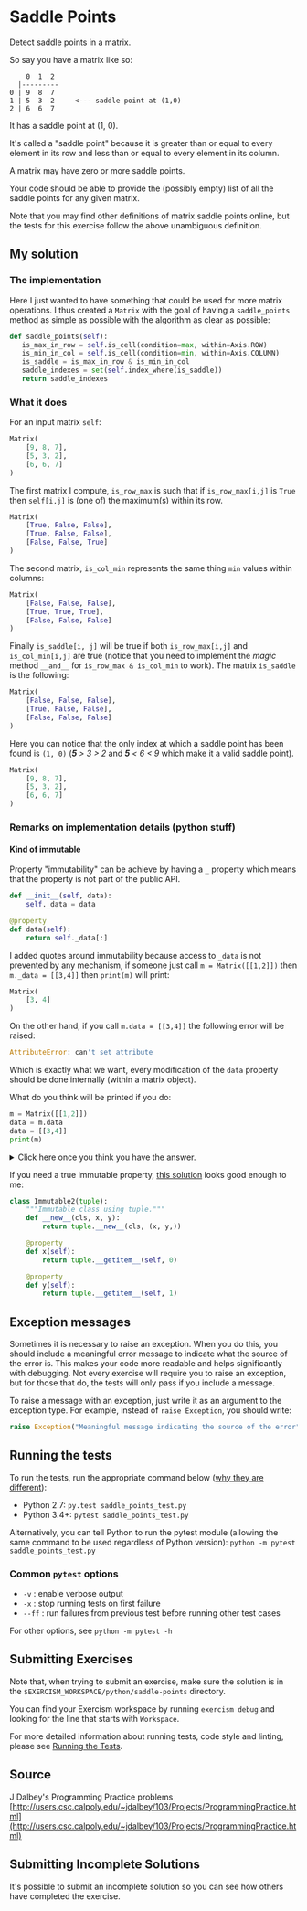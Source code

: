 # Saddle Points

Detect saddle points in a matrix.

So say you have a matrix like so:

```text
    0  1  2
  |---------
0 | 9  8  7
1 | 5  3  2     <--- saddle point at (1,0)
2 | 6  6  7
```

It has a saddle point at (1, 0).

It's called a "saddle point" because it is greater than or equal to
every element in its row and less than or equal to every element in
its column.

A matrix may have zero or more saddle points.

Your code should be able to provide the (possibly empty) list of all the
saddle points for any given matrix.

Note that you may find other definitions of matrix saddle points online,
but the tests for this exercise follow the above unambiguous definition.

## My solution


### The implementation

Here I just wanted to have something that could be used for more matrix operations.
I thus created a `Matrix` with the goal of having a `saddle_points` method as
simple as possible with the algorithm as clear as possible:
```python
def saddle_points(self):
   is_max_in_row = self.is_cell(condition=max, within=Axis.ROW)
   is_min_in_col = self.is_cell(condition=min, within=Axis.COLUMN)
   is_saddle = is_max_in_row & is_min_in_col
   saddle_indexes = set(self.index_where(is_saddle))
   return saddle_indexes
```

### What it does

For an input matrix `self`:
```python
Matrix(
	[9, 8, 7],
	[5, 3, 2],
	[6, 6, 7]
)
```
The first matrix I compute, `is_row_max` is such that if `is_row_max[i,j]` is `True`
then `self[i,j]` is (one of) the maximum(s) within its row.
```python
Matrix(
	[True, False, False],
	[True, False, False],
	[False, False, True]
)
```
The second matrix, `is_col_min` represents the same thing `min` values within columns:
```python
Matrix(
	[False, False, False],
	[True, True, True],
	[False, False, False]
)
```
Finally `is_saddle[i, j]` will be true if both `is_row_max[i,j]`
and `is_col_min[i,j]` are true (notice that you need to implement the _magic_ method `__and__`
for `is_row_max & is_col_min` to work). The matrix `is_saddle` is the following:
```python
Matrix(
	[False, False, False],
	[True, False, False],
	[False, False, False]
)
```
Here you can notice that the only index at which a saddle point has been found is
`(1, 0)` (_**5** > 3 > 2_ and _**5** < 6 < 9_ which make it a valid saddle point).
```python
Matrix(
	[9, 8, 7],
	[5, 3, 2],
	[6, 6, 7]
)
```

### Remarks on implementation details (python stuff)

#### Kind of immutable

Property "immutability" can be achieve by having a `_` property which means that
the property is not part of the public API.
```python
def __init__(self, data):
    self._data = data

@property
def data(self):
    return self._data[:]
```
I added quotes around immutability
because access to `_data` is not prevented by any mechanism, if someone just call
`m = Matrix([[1,2]])` then `m._data = [[3,4]]` then `print(m)` will print:
```python
Matrix(
	[3, 4]
)
```
On the other hand, if you call `m.data = [[3,4]]` the following error will be raised:
```python
AttributeError: can't set attribute
```
Which is exactly what we want, every modification of the `data` property should be
done internally (within a matrix object).

What do you think will be printed if you do:
```python
m = Matrix([[1,2]])
data = m.data
data = [[3,4]]
print(m)
```
<details>
<summary>
Click here once you think you have the answer.
</summary>

```python
Matrix(
	[1, 2]
)
```

Look closer at the `data` ~~method~~ property:

```python
@property
def data(self):
    return self._data[:]
```

The slice operator `[<start>:<end>]` doesn't return a reference but a copy of the input array.
Therefore `data` and `m.data` are two distinct lists.
```python
m = [0,0,0,0]
sub_m = m[:]
sub_m[0] = 1
print(m)
print("m[0] address =",hex(id(m[0])))
print("sub_m[0] address =",hex(id(sub_m[0])))
```
Prints:
```python
[0, 0, 0, 0]
sub_m address = 0x102ed4a80
sub_m_2 address = 0x102ed4a60
```

Notice that `numpy` does return a reference when slicing:
```python
m = numpy.array([0,0,0,0])
sub_m = m[:]
sub_m[0] = 1
print(m)
print("m[0] address =",hex(id(m[0])))
print("sub_m[0] address =",hex(id(sub_m[0])))
```

This would print:
```python
[1 0 0 0]
sub_m address = 0x110995ba0
sub_m_2 address = 0x110995ba0
```
</details>

If you need a true immutable property, [this solution](https://gist.github.com/microamp/9d8e3359bcadd7dca6a8#file-immutable-py-L13) looks good enough to me:
```python
class Immutable2(tuple):
    """Immutable class using tuple."""
    def __new__(cls, x, y):
        return tuple.__new__(cls, (x, y,))

    @property
    def x(self):
        return tuple.__getitem__(self, 0)

    @property
    def y(self):
        return tuple.__getitem__(self, 1)
```

## Exception messages

Sometimes it is necessary to raise an exception. When you do this, you should include a meaningful error message to
indicate what the source of the error is. This makes your code more readable and helps significantly with debugging. Not
every exercise will require you to raise an exception, but for those that do, the tests will only pass if you include
a message.

To raise a message with an exception, just write it as an argument to the exception type. For example, instead of
`raise Exception`, you should write:

```python
raise Exception("Meaningful message indicating the source of the error")
```

## Running the tests

To run the tests, run the appropriate command below ([why they are different](https://github.com/pytest-dev/pytest/issues/1629#issue-161422224)):

- Python 2.7: `py.test saddle_points_test.py`
- Python 3.4+: `pytest saddle_points_test.py`

Alternatively, you can tell Python to run the pytest module (allowing the same command to be used regardless of Python version):
`python -m pytest saddle_points_test.py`

### Common `pytest` options

- `-v` : enable verbose output
- `-x` : stop running tests on first failure
- `--ff` : run failures from previous test before running other test cases

For other options, see `python -m pytest -h`

## Submitting Exercises

Note that, when trying to submit an exercise, make sure the solution is in the `$EXERCISM_WORKSPACE/python/saddle-points` directory.

You can find your Exercism workspace by running `exercism debug` and looking for the line that starts with `Workspace`.

For more detailed information about running tests, code style and linting,
please see [Running the Tests](http://exercism.io/tracks/python/tests).

## Source

J Dalbey's Programming Practice problems [http://users.csc.calpoly.edu/~jdalbey/103/Projects/ProgrammingPractice.html](http://users.csc.calpoly.edu/~jdalbey/103/Projects/ProgrammingPractice.html)

## Submitting Incomplete Solutions

It's possible to submit an incomplete solution so you can see how others have completed the exercise.
